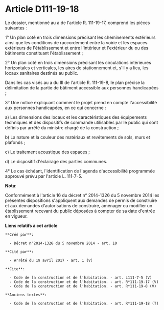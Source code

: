 # Article D111-19-18

Le dossier, mentionné au a de l'article R. 111-19-17, comprend les pièces suivantes : 

1° Un plan coté en trois dimensions précisant les cheminements extérieurs ainsi que les conditions de raccordement entre la
voirie et les espaces extérieurs de l'établissement et entre l'intérieur et l'extérieur du ou des bâtiments constituant
l'établissement ; 

2° Un plan coté en trois dimensions précisant les circulations intérieures horizontales et verticales, les aires de
stationnement et, s'il y a lieu, les locaux sanitaires destinés au public. 

Dans les cas visés au a du III de l'article R. 111-19-8, le plan précise la délimitation de la partie de bâtiment accessible
aux personnes handicapées ; 

3° Une notice expliquant comment le projet prend en compte l'accessibilité aux personnes handicapées, en ce qui concerne : 

a) Les dimensions des locaux et les caractéristiques des équipements techniques et des dispositifs de commande utilisables
par le public qui sont définis par arrêté du ministre chargé de la construction ; 

b) La nature et la couleur des matériaux et revêtements de sols, murs et plafonds ; 

c) Le traitement acoustique des espaces ; 

d) Le dispositif d'éclairage des parties communes. 

4° Le cas échéant, l'identification de l'agenda d'accessibilité programmée approuvé prévu par l'article L. 111-7-5.

**Nota:**

Conformément à l'article 16 du décret n° 2014-1326 du 5 novembre 2014 les présentes dispositions s'appliquent aux demandes de
permis de construire et aux demandes d'autorisations de construire, aménager ou modifier un établissement recevant du public
déposées à compter de sa date d'entrée en vigueur.

**Liens relatifs à cet article**

	**Créé par**:

	  - Décret n°2014-1326 du 5 novembre 2014 - art. 10

	**Cité par**:

	  - Arrêté du 19 avril 2017 - art. 1 (V)

	**Cite**:

	  - Code de la construction et de l'habitation. - art. L111-7-5 (V)
	  - Code de la construction et de l'habitation. - art. R*111-19-17 (V)
	  - Code de la construction et de l'habitation. - art. R*111-19-8 (V)

	**Anciens textes**:

	  - Code de la construction et de l'habitation. - art. R*111-19-18 (T)
